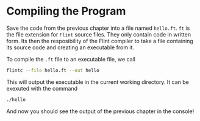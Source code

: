 # Compiling the Program

Save the code from the previous chapter into a file named `hello.ft`. `ft` is the file extension for `Flint` source files. They only contain code in written form. Its then the resposibility of the Flint compiler to take a file containing its source code and creating an executable from it.

To compile the `.ft` file to an executable file, we call

```sh
flintc --file hello.ft --out hello
```

This will output the executable in the current working directory. It can be exexuted with the command

```sh
./hello
```

And now you should see the output of the previous chapter in the console!

